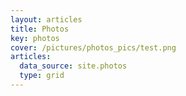 ```yaml
---
layout: articles
title: Photos
key: photos
cover: /pictures/photos_pics/test.png
articles:
  data_source: site.photos
  type: grid
---
```


<div class="article__content" markdown="1">
